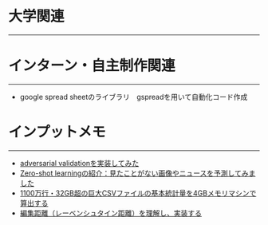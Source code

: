 # 大学関連
* * *
# インターン・自主制作関連
* * *
- google spread sheetのライブラリ　gspreadを用いて自動化コード作成
# インプットメモ
* * *
- [adversarial validationを実装してみた](https://qiita.com/shota-imazeki/items/6f48c78edf0ce3b316e1)
- [Zero-shot learningの紹介：見たことがない画像やニュースを予測してみました](https://recruit.gmo.jp/engineer/jisedai/blog/zero-shot-learning/)
- [1100万行・32GB超の巨大CSVファイルの基本統計量を4GBメモリマシンで算出する](https://qiita.com/fujine/items/830b3d30d3e4d4b36005)
- [編集距離（レーベンシュタイン距離）を理解し、実装する](https://qiita.com/tanuk1647/items/5a591da10e2ea5bedef6)
